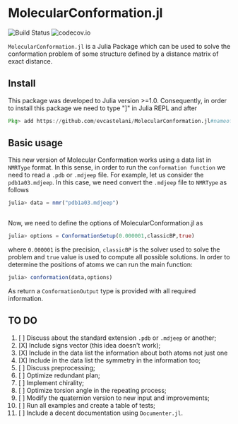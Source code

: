 # MolecularConformation.jl

![Build Status](https://travis-ci.com/evcastelani/MolecularConformation.jl.svg?branch=newinput)
![codecov.io](http://codecov.io/github/evcastelani/MolecularConformation.jl/coverage.svg?branch=newinput)

`MolecularConformation.jl` is a Julia Package which can be used to solve the conformation problem of some structure defined by a distance matrix of exact distance.

## Install 




This package was developed to Julia version >=1.0. Consequently, in order to install this package we need to type "]" in Julia REPL and after 

```julia
Pkg> add https://github.com/evcastelani/MolecularConformation.jl#nameofbranch
```

## Basic usage





This new version of Molecular Conformation works using a data list in `NMRType` format. In this sense, in order to run the `conformation function` we need to read a `.pdb` or `.mdjeep` file. For example, let us consider the `pdb1a03.mdjeep`. In this case, we need convert the `.mdjeep` file to `NMRType` as follows 

```julia
julia> data = nmr("pdb1a03.mdjeep") 
    
```
  
 Now,  we need to define the options of MolecularConformation.jl as 
  
```julia
julia> options = ConformationSetup(0.000001,classicBP,true)
```
where `0.000001` is the precision,  `classicBP` is the solver used to solve the problem and `true` value is used to compute all possible solutions.  In order to determine the positions  of atoms we can run the main function:
 
```julia
julia> conformation(data,options)
```
As return a `ConformationOutput` type is provided with all required information.

## TO DO


1. [ ] Discuss about the standard extension `.pdb` or `.mdjeep` or another; 
1. [X] Include signs vector (this idea doesn't work);
1. [X] Include in the data list the information about both atoms not just one 
1. [X] Include in the data list the symmetry in the information too;
1. [ ] Discuss preprocessing;
1. [ ] Optimize redundant plan;
1. [ ] Implement chirality;
1. [ ] Optimize torsion angle in the repeating process;
1. [ ] Modify the quaternion version to new input and improvements;
1. [ ] Run all examples and create a table of tests;
1. [ ] Include a decent documentation using `Documenter.jl`.


